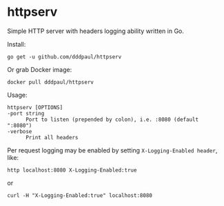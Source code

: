 httpserv
=========

Simple HTTP server with headers logging ability written in Go.

Install:

```
go get -u github.com/dddpaul/httpserv
```

Or grab Docker image:

```
docker pull dddpaul/httpserv
```

Usage:

```
httpserv [OPTIONS]
-port string
      Port to listen (prepended by colon), i.e. :8080 (default ":8080")
-verbose
      Print all headers
```

Per request logging may be enabled by setting `X-Logging-Enabled header`, like:

```
http localhost:8080 X-Logging-Enabled:true  

```

or

```
curl -H "X-Logging-Enabled:true" localhost:8080
```
